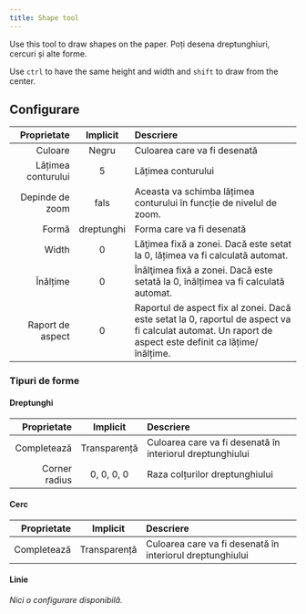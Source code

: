 ```yaml
---
title: Shape tool
---
```


Use this tool to draw shapes on the paper.
Poți desena dreptunghiuri, cercuri și alte forme.

Use `ctrl` to have the same height and width and `shift` to draw from the center.

## Configurare

|        Proprietate |  Implicit  | Descriere                                                                                                                                                                                              |
| -----------------: | :--------: | :----------------------------------------------------------------------------------------------------------------------------------------------------------------------------------------------------- |
|            Culoare |    Negru   | Culoarea care va fi desenată                                                                                                                                                                           |
| Lățimea conturului |      5     | Lățimea conturului                                                                                                                                                                                     |
|    Depinde de zoom |    fals    | Aceasta va schimba lățimea conturului în funcție de nivelul de zoom.                                                                                                                   |
|              Formă | dreptunghi | Forma care va fi desenată                                                                                                                                                                              |
|              Width |      0     | Lăţimea fixă a zonei. Dacă este setat la 0, lățimea va fi calculată automat.                                                                                           |
|           Înălțime |      0     | Înălţimea fixă a zonei. Dacă este setată la 0, înălțimea va fi calculată automat.                                                                                      |
|   Raport de aspect |      0     | Raportul de aspect fix al zonei. Dacă este setat la 0, raportul de aspect va fi calculat automat. Un raport de aspect este definit ca lățime/înălțime. |

### Tipuri de forme

#### Dreptunghi

|   Proprietate |   Implicit   | Descriere                                                 |
| ------------: | :----------: | :-------------------------------------------------------- |
|   Completează | Transparență | Culoarea care va fi desenată în interiorul dreptunghiului |
| Corner radius |  0, 0, 0, 0  | Raza colțurilor dreptunghiului                            |

#### Cerc

| Proprietate |   Implicit   | Descriere                                                 |
| ----------: | :----------: | :-------------------------------------------------------- |
| Completează | Transparență | Culoarea care va fi desenată în interiorul dreptunghiului |

#### Linie

_Nici o configurare disponibilă._
